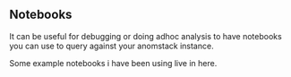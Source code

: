 ## Notebooks

It can be useful for debugging or doing adhoc analysis to have notebooks you can use to query against your anomstack instance.

Some example notebooks i have been using live in here.
